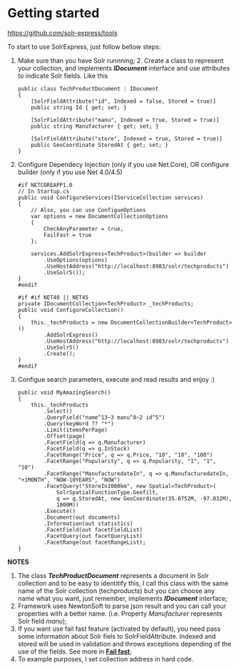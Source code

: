 # Getting started

https://github.com/solr-express/tools

To start to  use SolrExpress, just follow bellow steps:

1. Make sure than you have Solr runnning;
    2. Create a class to represent your collection, and implements **_IDocument_** interface and use attributes to indicate Solr fields. Like this
    ```
    public class TechProductDocument : IDocument
    {
        [SolrFieldAttribute("id", Indexed = false, Stored = true)]
        public string Id { get; set; }

        [SolrFieldAttribute("manu", Indexed = true, Stored = true)]
        public string Manufacturer { get; set; }

        [SolrFieldAttribute("store", Indexed = true, Stored = true)]
        public GeoCoordinate StoredAt { get; set; }
    }
    ```
3. Configure Dependecy Injection (only if you use Net.Core), OR configure builder (only if you use Net 4.0/4.5) 
    ```
    #if NETCOREAPP1.0
    // In Startup.cs
    public void ConfigureServices(IServiceCollection services)
    {
        // Also, you can use ConfigueOptions
        var options = new DocumentCollectionOptions
        {
            CheckAnyParameter = true,
            FailFast = true
        };

        services.AddSolrExpress<TechProduct>(builder => builder
            .UseOptions(options)
            .UseHostAddress("http://localhost:8983/solr/techproducts")
            .UseSolr5());
    }
    #endif
    ```

    ```
    #if #if NET40 || NET45
    private IDocumentCollection<TechProduct> _techProducts;
    public void ConfigureCollection()
    {
        this._techProducts = new DocumentCollectionBuilder<TechProduct>()
            .AddSolrExpress()
            .UseHostAddress("http://localhost:8983/solr/techproducts")
            .UseSolr5()
            .Create();
    }
    #endif
    ```
4. Configue search parameters, execute and read results and enjoy :)
    ```
    public void MyAmazingSearch()
    {
        this._techProducts
            .Select()
            .QueryField("name^13~3 manu^8~2 id^5")
            .Query(keyWord ?? "*")
            .Limit(itemsPerPage)
            .Offset(page)
            .FacetField(q => q.Manufacturer)
            .FacetField(q => q.InStock)
            .FacetRange("Price", q => q.Price, "10", "10", "100")
            .FacetRange("Popularity", q => q.Popularity, "1", "1", "10")
            .FacetRange("ManufacturedateIn", q => q.ManufacturedateIn, "+1MONTH", "NOW-10YEARS", "NOW")
            .FacetQuery("StoreIn1000km", new Spatial<TechProduct>(
                SolrSpatialFunctionType.Geofilt,
                q => q.StoredAt, new GeoCoordinate(35.0752M, -97.032M),
                1000M))
            .Execute()
            .Document(out documents)
            .Information(out statistics)
            .FacetField(out facetFieldList)
            .FacetQuery(out facetQueryList)
            .FacetRange(out facetRangeList);
    }
    ```

**NOTES**

1. The class **_TechProductDocument_** represents a document in Solr collection and to be easy to identitify this, I call this class with the same name of the Solr collection (techproducts) but you can choose any name what you want, just remember, implements **_IDocument_** interface;
2. Framework uses NewtonSoft to parse json result and you can call your properties with a better name. (i.e. Property _Manufacturer_ represents Solr field _manu_); 
3. If you want use fail fast feature (activated by default), you need pass some information about Solr fiels to SolrFieldAttribute. Indexed and stored will be used in validation and throws exceptions depending of the use of the fields. See more in **[Fail fast](/tutorials/fail-fast)**;
4. To example purposes, I set collection address in hard code.